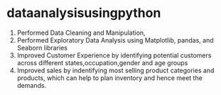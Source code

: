 # dataanalysisusingpython
1. Performed Data Cleaning and Manipulation,
2. Performed Exploratory Data Analysis using Matplotlib, pandas, and Seaborn libraries
3. Improved Customer Experience by identifying potential customers across different states,occupation,gender and age groups
4. Improved sales by indentifying most selling product categories and products, which can help to plan inventory and hence meet the demands.
